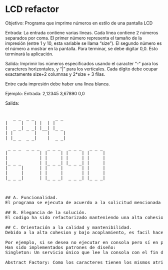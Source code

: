 # LCD refactor

 
Objetivo: Programa que imprime números en estilo de una pantalla LCD 

Entrada: La entrada contiene varias líneas. Cada línea contiene 2 números separados por coma. El primer número representa el tamaño de la impresión (entre 1 y 10, esta variable se llama “size”). El segundo número es el número a mostrar en la pantalla. Para terminar, se debe digitar 0,0. Esto terminará la aplicación.

Salida: Imprimir los números especificados usando el caracter “-“ para los caracteres horizontales, y “|” para los verticales. Cada dígito debe ocupar exactamente size+2 columnas y 2*size + 3 filas. 

Entre cada impresión debe haber una línea blanca. 
 
Ejemplo: 
Entrada: 
2,12345 
3,67890 
0,0 
   
Salida:   
 <pre>  
   _ _  _ _        _ _
|     |    | |  | |
|  _ _| _ _| |__| |_ _
| |        |    |     |
| |_ _  _ _|    |  _ _|

 _ _ _  _ _ _   _ _ _   _ _ _   _ _ _ 
|            | |     | |     | |     |
|            | |     | |     | |     |
|_ _ _       | |_ _ _| |_ _ _| |     |
|     |      | |     |       | |     |
|     |      | |     |       | |     |
|_ _ _|      | |_ _ _|  _ _ _| |_ _ _|



## A. Funcionalidad.
El programa se ejecuta de acuerdo a la solicitud mencionada anteriormente

## B. Elegancia de la solución.
El codigo ha sido refactorizado manteniendo una alta cohesion y un bajo acoplamiento

## C. Orientación a la calidad y mantenibilidad.
Debido a la alta cohesion y bajo acoplamiento, es facil hacerle mantenimiento en una etapa posterior. 

Por ejemplo, si se desea no ejecutar en consola pero sí en pantalla es facil hacer la transicion.
Han sido implementados patrones de diseño:
Singleton: Un servicio único que lee la consola con el fin de evitar el error que sucede al abrir de nuevo una consola cerrada. Esto permite separar la lectura de la cantidad de líneas y la lectura de los comandos (tamaño y mensaje a imprimir).

Abstract Factory: Como los caracteres tienen los mismos atributos, y teniendo en cuenta que los segmentos de la matriz de impresión son los mismos (7 en total), se separa la creación de los caracteres de la creación de la matriz de impresión. Esto permite implementar posteriormente otros caracteres que se deseen imprimir (letras por ejemplo). Además brinda mas elegancia y claridad en el codigo dado. 